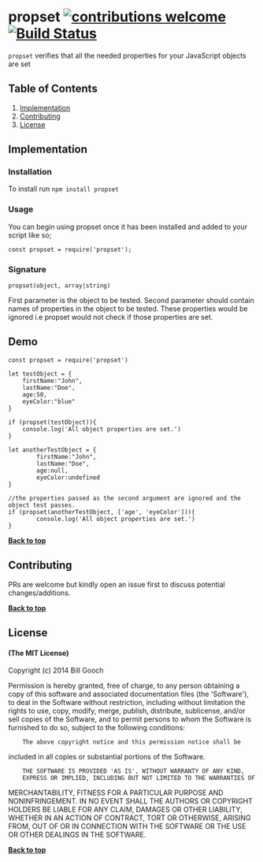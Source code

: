 # propset [![contributions welcome](https://img.shields.io/badge/contributions-welcome-brightgreen.svg?style=flat)](https://github.com/iifeoluwa/propset/issues)[![Build Status](https://travis-ci.org/iifeoluwa/propset.png?branch=master)](https://travis-ci.org/iifeoluwa/propset)

`propset` verifies that all the needed properties for your JavaScript objects are set

## Table of Contents

1. [Implementation](#implementation)
2. [Contributing](#contributing)
3. [License](#license)


## Implementation

### Installation
To install run `npm install propset`

### Usage
You can begin using propset once it has been installed and added to your script like so;

`const propset = require('propset');`

### Signature
`propset(object, array|string)`

First parameter is the object to be tested.
Second parameter should contain names of properties in the object to be tested. These properties would be ignored i.e propset would not check if those properties are set.

## Demo
```
const propset = require('propset')

let testObject = {
	firstName:"John", 
	lastName:"Doe", 
	age:50, 
	eyeColor:"blue"
}

if (propset(testObject)){
	console.log('All object properties are set.')
}

let anotherTestObject = {
        firstName:"John", 
        lastName:"Doe", 
        age:null, 
        eyeColor:undefined
}

//the properties passed as the second argument are ignored and the object test passes.
if (propset(anotherTestObject, ['age', 'eyeColor'])){
        console.log('All object properties are set.')
}

```

**[Back to top](#table-of-contents)**

## Contributing

PRs are welcome but kindly open an issue first to discuss potential changes/additions.

**[Back to top](#table-of-contents)**

## License

#### (The MIT License)

Copyright (c) 2014 Bill Gooch

Permission is hereby granted, free of charge, to any person obtaining
a copy of this software and associated documentation files (the
'Software'), to deal in the Software without restriction, including
without limitation the rights to use, copy, modify, merge, publish,
        distribute, sublicense, and/or sell copies of the Software, and to
permit persons to whom the Software is furnished to do so, subject to
the following conditions:

        The above copyright notice and this permission notice shall be
included in all copies or substantial portions of the Software.

        THE SOFTWARE IS PROVIDED 'AS IS', WITHOUT WARRANTY OF ANY KIND,
        EXPRESS OR IMPLIED, INCLUDING BUT NOT LIMITED TO THE WARRANTIES OF
MERCHANTABILITY, FITNESS FOR A PARTICULAR PURPOSE AND NONINFRINGEMENT.
        IN NO EVENT SHALL THE AUTHORS OR COPYRIGHT HOLDERS BE LIABLE FOR ANY
CLAIM, DAMAGES OR OTHER LIABILITY, WHETHER IN AN ACTION OF CONTRACT,
        TORT OR OTHERWISE, ARISING FROM, OUT OF OR IN CONNECTION WITH THE
SOFTWARE OR THE USE OR OTHER DEALINGS IN THE SOFTWARE.

**[Back to top](#table-of-contents)**








